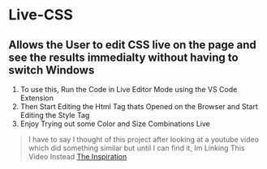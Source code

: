 # Live-CSS

## Allows the User to edit CSS live on the page and see the results immedialty without having to switch Windows

1. To use this, Run the Code in Live Editor Mode using the VS Code Extension
1. Then Start Editing the Html Tag thats Opened on the Browser and Start Editing the Style Tag
1. Enjoy Trying out some Color and Size Combinations Live

> I have to say I thought of this project after looking at a youtube video which did something similar but until I can find it, Im Linking This Video Instead
[The Inspiration](https://www.youtube.com/watch?v=dQw4w9WgXcQ)

